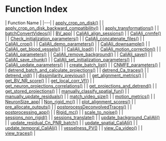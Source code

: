 # Function Index
     
 | Function Name |
     |---|
 | [apply_crop_on_disk()](Functions_doc/apply_crop_on_disk.md#apply_crop_on_disk) |
 | [apply_crop_on_disk_backward_compatibility()](Functions_doc/apply_crop_on_disk_backward_compatibility.md#apply_crop_on_disk_backward_compatibility) |
 | [apply_transformations()](Functions_doc/apply_transformations.md#apply_transformations) |
     | [batchConvertVideos()](Functions_doc/batchConvertVideos.md)|
     | [BV_app](Functions_doc/BV_app.md)|
     | [CaliAli_align_sessions()](Functions_doc/CaliAli_align_sessions.md#CaliAli_align_sessions) |
    | [CaliAli_cnmfe()](Functions_doc/CaliAli_cnmfe.md#CaliAli_cnmfe) |
    | [Check_initialization_parameters()](Functions_doc/Check_initialization_parameters.md#Check_initialization_parameters) |
     | [CaliAli_concatenate_files()](Functions_doc/CaliAli_concatenate_files.md#CaliAli_concatenate_files) |
     | [CaliAli_crop()](Functions_doc/CaliAli_crop.md#CaliAli_crop) |
     | [CaliAli_demo_parameters()](Functions_doc/CaliAli_demo_parameters.md#CaliAli_demo_parameters) |
     | [CaliAli_downsample()](Functions_doc/CaliAli_downsample.md#CaliAli_downsample) |
     | [CaliAli_get_blood_vessels()](Functions_doc/CaliAli_get_blood_vessels.md#CaliAli_get_blood_vessels) |
     | [CaliAli_load()](Functions_doc/CaliAli_load.md#CaliAli_load) |
     | [CaliAli_motion_correction()](Functions_doc/CaliAli_motion_correction.md#CaliAli_motion_correction) |
     | [CaliAli_parameters()](Functions_doc/CaliAli_parameters.md#CaliAli_parameters) |
     | [CaliAli_remove_background()](Functions_doc/CaliAli_remove_background.md#CaliAli_remove_background) |
     | [CaliAli_save()](Functions_doc/CaliAli_save.md#CaliAli_save) |
     | [CaliAli_save_chunk()](Functions_doc/CaliAli_save_chunk.md#CaliAli_save_chunk) |
 | [CaliAli_set_initialization_parameters()](Functions_doc/CaliAli_set_initialization_parameters.md#CaliAli_set_initialization_parameters) |
 | [CaliAli_update_parameters()](Functions_doc/CaliAli_update_parameters.md#CaliAli_update_parameters) |
 | [create_batch_list()](Functions_doc/create_batch_list.md#create_batch_list) |
 | [CNMFE_parameters()](Functions_doc/CNMFE_parameters.md#CNMFE_parameters) |
 | [detrend_batch_and_calculate_projections()](Functions_doc/detrend_batch_and_calculate_projections.md#detrend_batch_and_calculate_projections) |
 | [detrend_Ca_traces()](Functions_doc/detrend_Ca_traces.md#detrend_Ca_traces) |
     | [detrend_vid()](Functions_doc/detrend_vid.md#detrend_vid) |
     | [dissimilarity_previous()](Functions_doc/dissimilarity_previous.md#dissimilarity_previous) |
     | [get_alignment_metrics()](Functions_doc/get_alignment_metrics.md#get_alignment_metrics) |
     | [get_BV_NR_score()](Functions_doc/get_BV_NR_score.md#get_BV_NR_score) |
     | [get_local_corr_Vf()](Functions_doc/get_local_corr_Vf.md#get_local_corr_Vf) |
     | [get_neuron_projections_correlations()](Functions_doc/get_neuron_projections_correlations.md#get_neuron_projections_correlations) |
     | [get_projections_and_detrend()](Functions_doc/get_projections_and_detrend.md#get_projections_and_detrend) |
     | [get_stored_projections()](Functions_doc/get_stored_projections.md#get_stored_projections) |
     | [manually_classify_spatial_fun()](Functions_doc/manually_classify_spatial_fun.md#manually_classify_spatial_fun) |
     | [manually_update_residuals()](Functions_doc/manually_update_residuals.md#manually_update_residuals) |
     | [match_video_size()](Functions_doc/match_video_size.md#match_video_size) |
     | [motion_metrics()](Functions_doc/motion_metrics.md#motion_metrics) |
     | [NeuronSize_app](Functions_doc/NeuronSize_app.md)|
     | [Non_rigid_mc()](Functions_doc/Non_rigid_mc.md#Non_rigid_mc) |
 | [plot_alignment_scores()](Functions_doc/plot_alignment_scores.md#plot_alignment_scores) |
 | [pre_allocate_outputs()](Functions_doc/pre_allocate_outputs.md#pre_allocate_outputs) |
     | [postprocessDeconvolvedTraces()](Functions_doc/postprocessDeconvolvedTraces.md#postprocessDeconvolvedTraces) |
     | [postprocessing_app()](Functions_doc/postprocessing_app.md#postprocessing_app) |
     | [Rigid_mc()](Functions_doc/Rigid_mc.md#Rigid_mc) |
     | [scale_to_noise()](Functions_doc/scale_to_noise.md#scale_to_noise) |
     | [sessions_non_rigid()](Functions_doc/sessions_non_rigid.md#sessions_non_rigid) |
     | [sessions_translate()](Functions_doc/sessions_translate.md#sessions_translate) |
     | [update_background_CaliAli()](Functions_doc/update_background_CaliAli.md#update_background_CaliAli) |
     | [update_residual_Cn_PNR_batch()](Functions_doc/update_residual_Cn_PNR_batch.md#update_residual_Cn_PNR_batch) |
     | [update_spatial_CaliAli()](Functions_doc/update_spatial_CaliAli.md#update_spatial_CaliAli) |
     | [update_temporal_CaliAli()](Functions_doc/update_temporal_CaliAli.md#update_temporal_CaliAli) |
     | [vesselness_PV()](Functions_doc/vesselness_PV.md#vesselness_PV) |
     | [view_Ca_video()](Functions_doc/view_Ca_video.md#view_Ca_video) |
     | [view_traces()](Functions_doc/view_traces.md) |
